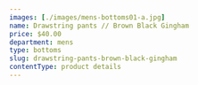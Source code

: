 ```yaml
---
images: [./images/mens-bottoms01-a.jpg]
name: Drawstring pants // Brown Black Gingham
price: $40.00
department: mens
type: bottoms
slug: drawstring-pants-brown-black-gingham
contentType: product details
---
```

